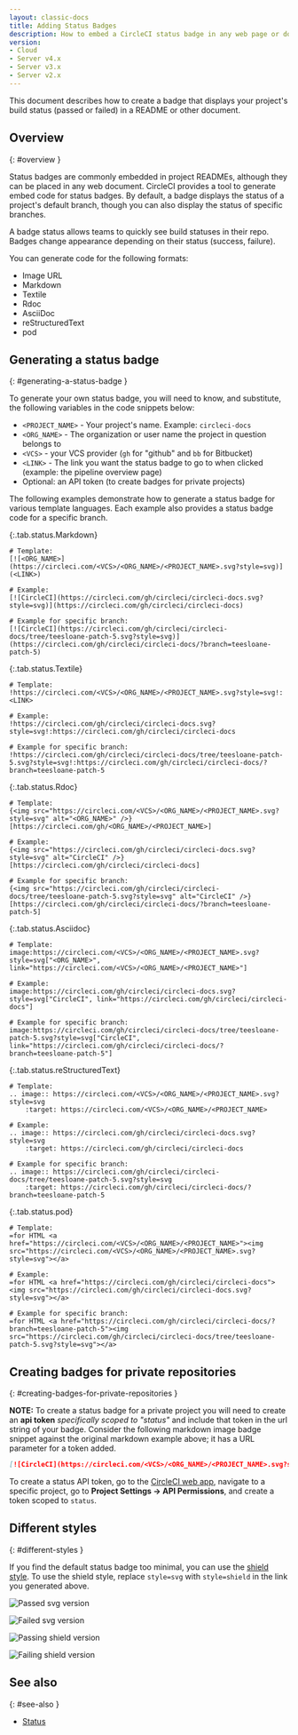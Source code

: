 ```yaml
---
layout: classic-docs
title: Adding Status Badges
description: How to embed a CircleCI status badge in any web page or document
version:
- Cloud
- Server v4.x
- Server v3.x
- Server v2.x
---
```


This document describes how to create a badge that displays your project's build status (passed or failed) in a README or other document.

## Overview
{: #overview }

Status badges are commonly embedded in project READMEs, although they can be placed in any web document. CircleCI provides a tool to generate embed code for status badges. By default, a badge displays the status of a project's default branch, though you can also display the status of specific branches.

A badge status allows teams to quickly see build statuses in their repo. Badges change appearance depending on their status (success, failure).

You can generate code for the following formats:
- Image URL
- Markdown
- Textile
- Rdoc
- AsciiDoc
- reStructuredText
- pod

## Generating a status badge
{: #generating-a-status-badge }

To generate your own status badge, you will need to know, and substitute, the following variables in the code snippets below:

- `<PROJECT_NAME>` - Your project's name. Example: `circleci-docs`
- `<ORG_NAME>` - The organization or user name the project in question belongs to
- `<VCS>` - your VCS provider (`gh` for "github" and `bb` for Bitbucket)
- `<LINK>` - The link you want the status badge to go to when clicked (example: the pipeline overview page)
- Optional: an API token (to create badges for private projects)

The following examples demonstrate how to generate a status badge for various template languages. Each example also provides a status badge code for a specific branch.

{:.tab.status.Markdown}
```text
# Template:
[![<ORG_NAME>](https://circleci.com/<VCS>/<ORG_NAME>/<PROJECT_NAME>.svg?style=svg)](<LINK>)

# Example:
[![CircleCI](https://circleci.com/gh/circleci/circleci-docs.svg?style=svg)](https://circleci.com/gh/circleci/circleci-docs)

# Example for specific branch:
[![CircleCI](https://circleci.com/gh/circleci/circleci-docs/tree/teesloane-patch-5.svg?style=svg)](https://circleci.com/gh/circleci/circleci-docs/?branch=teesloane-patch-5)
```

{:.tab.status.Textile}
```text
# Template:
!https://circleci.com/<VCS>/<ORG_NAME>/<PROJECT_NAME>.svg?style=svg!:<LINK>

# Example:
!https://circleci.com/gh/circleci/circleci-docs.svg?style=svg!:https://circleci.com/gh/circleci/circleci-docs

# Example for specific branch:
!https://circleci.com/gh/circleci/circleci-docs/tree/teesloane-patch-5.svg?style=svg!:https://circleci.com/gh/circleci/circleci-docs/?branch=teesloane-patch-5
```

{:.tab.status.Rdoc}
```text
# Template:
{<img src="https://circleci.com/<VCS>/<ORG_NAME>/<PROJECT_NAME>.svg?style=svg" alt="<ORG_NAME>" />}[https://circleci.com/gh/<ORG_NAME>/<PROJECT_NAME>]

# Example:
{<img src="https://circleci.com/gh/circleci/circleci-docs.svg?style=svg" alt="CircleCI" />}[https://circleci.com/gh/circleci/circleci-docs]

# Example for specific branch:
{<img src="https://circleci.com/gh/circleci/circleci-docs/tree/teesloane-patch-5.svg?style=svg" alt="CircleCI" />}[https://circleci.com/gh/circleci/circleci-docs/?branch=teesloane-patch-5]
```

{:.tab.status.Asciidoc}
```text
# Template:
image:https://circleci.com/<VCS>/<ORG_NAME>/<PROJECT_NAME>.svg?style=svg["<ORG_NAME>", link="https://circleci.com/<VCS>/<ORG_NAME>/<PROJECT_NAME>"]

# Example:
image:https://circleci.com/gh/circleci/circleci-docs.svg?style=svg["CircleCI", link="https://circleci.com/gh/circleci/circleci-docs"]

# Example for specific branch:
image:https://circleci.com/gh/circleci/circleci-docs/tree/teesloane-patch-5.svg?style=svg["CircleCI", link="https://circleci.com/gh/circleci/circleci-docs/?branch=teesloane-patch-5"]
```

{:.tab.status.reStructuredText}
```text
# Template:
.. image:: https://circleci.com/<VCS>/<ORG_NAME>/<PROJECT_NAME>.svg?style=svg
    :target: https://circleci.com/<VCS>/<ORG_NAME>/<PROJECT_NAME>

# Example:
.. image:: https://circleci.com/gh/circleci/circleci-docs.svg?style=svg
    :target: https://circleci.com/gh/circleci/circleci-docs

# Example for specific branch:
.. image:: https://circleci.com/gh/circleci/circleci-docs/tree/teesloane-patch-5.svg?style=svg
    :target: https://circleci.com/gh/circleci/circleci-docs/?branch=teesloane-patch-5
```

{:.tab.status.pod}
```text
# Template:
=for HTML <a href="https://circleci.com/<VCS>/<ORG_NAME>/<PROJECT_NAME>"><img src="https://circleci.com/<VCS>/<ORG_NAME>/<PROJECT_NAME>.svg?style=svg"></a>

# Example:
=for HTML <a href="https://circleci.com/gh/circleci/circleci-docs"><img src="https://circleci.com/gh/circleci/circleci-docs.svg?style=svg"></a>

# Example for specific branch:
=for HTML <a href="https://circleci.com/gh/circleci/circleci-docs/?branch=teesloane-patch-5"><img src="https://circleci.com/gh/circleci/circleci-docs/tree/teesloane-patch-5.svg?style=svg"></a>

```

## Creating badges for private repositories
{: #creating-badges-for-private-repositories }

**NOTE:** To create a status badge for a private project you will need to create an **api token** _specifically scoped to "status"_ and include that token in the url string of your badge. Consider the following markdown image badge snippet against the original markdown example above; it has a URL parameter for a token added.

```markdown
[![CircleCI](https://circleci.com/<VCS>/<ORG_NAME>/<PROJECT_NAME>.svg?style=svg&circle-token=<YOUR_STATUS_API_TOKEN>)](<LINK>)
```

To create a status API token, go to the [CircleCI web app](https://app.circleci.com/), navigate to a specific project, go to **Project Settings -> API Permissions**, and create a token scoped to `status`.

## Different styles
{: #different-styles }

If you find the default status badge too minimal, you can use the [shield style](https://shields.io/). To use the shield style, replace `style=svg` with `style=shield` in the link you generated above.

![Passed `svg` version]({{site.baseurl}}/assets/img/docs/svg-passed.png)

![Failed `svg` version]({{site.baseurl}}/assets/img/docs/svg-failed.png)

![Passing shield version]({{site.baseurl}}/assets/img/docs/shield-passing.png)

![Failing shield version]({{site.baseurl}}/assets/img/docs/shield-failing.png)

## See also
{: #see-also }

* [Status]({{site.baseurl}}/status/)
